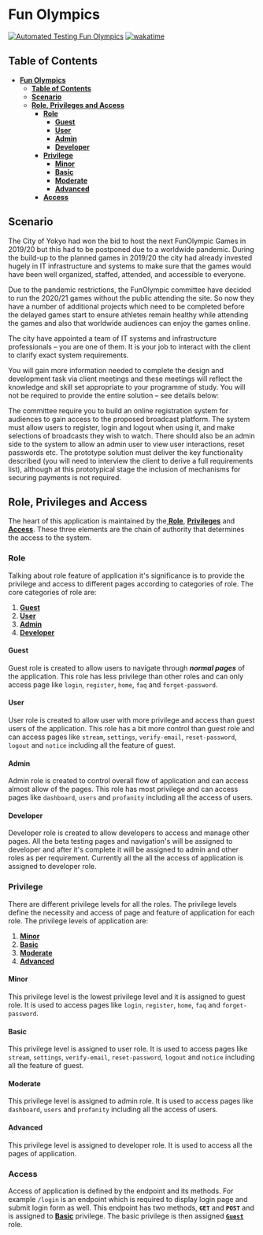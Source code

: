 # **Fun Olympics**

[![Automated Testing Fun Olympics](https://github.com/itSubeDibesh/Fun_Olympics/actions/workflows/node.test.yml/badge.svg?branch=main)](https://github.com/itSubeDibesh/Fun_Olympics/actions/workflows/node.test.yml) [![wakatime](https://wakatime.com/badge/github/itSubeDibesh/Fun_Olympics.svg)](https://wakatime.com/badge/github/itSubeDibesh/Fun_Olympics)

## **Table of Contents**

- [**Fun Olympics**](#fun-olympics)
  - [**Table of Contents**](#table-of-contents)
  - [**Scenario**](#scenario)
  - [**Role, Privileges and Access**](#role-privileges-and-access)
    - [**Role**](#role)
      - [**Guest**](#guest)
      - [**User**](#user)
      - [**Admin**](#admin)
      - [**Developer**](#developer)
    - [**Privilege**](#privilege)
      - [**Minor**](#minor)
      - [**Basic**](#basic)
      - [**Moderate**](#moderate)
      - [**Advanced**](#advanced)
    - [**Access**](#access)

## **Scenario**

The City of Yokyo had won the bid to host the next FunOlympic Games in 2019/20 but this had to be postponed due to a worldwide pandemic. During the build-up to the planned games in 2019/20 the city had already invested hugely in IT infrastructure and systems to make sure that the games would have been well organized, staffed, attended, and accessible to everyone.

Due to the pandemic restrictions, the FunOlympic committee have decided to run the 2020/21 games without the public attending the site. So now they have a number of additional projects which need to be completed before the delayed games start to ensure athletes remain healthy while attending the games and also that worldwide audiences can enjoy the games online.

The city have appointed a team of IT systems and infrastructure professionals – you are one of them. It is your job to interact with the client to clarify exact system requirements.

You will gain more information needed to complete the design and development task via client meetings and these meetings will reflect the knowledge and skill set appropriate to your programme of study. You will not be required to provide the entire solution – see details below:

The committee require you to build an online registration system for audiences to gain access to the proposed broadcast platform. The system must allow users to register, login and logout when using it, and make selections of broadcasts they wish to watch. There should also be an admin side to the system to allow an admin user to view user interactions, reset passwords etc. The prototype solution must deliver the key functionality described (you will need to interview the client to derive a full requirements list), although at this prototypical stage the inclusion of mechanisms for securing payments is not required.

## **Role, Privileges and Access**

The heart of this application is maintained by the[ **Role**](#role), [**Privileges**](#privilege) and [**Access**](#access). These three elements are the chain of authority that determines the access to the system.

### **Role**

Talking about role feature of application it's significance is to provide the privilege and access to different pages according to categories of role. The core categories of role are:

1. [**Guest**](#guest)
2. [**User**](#user)
3. [**Admin**](#admin)
4. [**Developer**](#developer)

#### **Guest**

Guest role is created to allow users to navigate through **_normal pages_** of the application. This role has less privilege than other roles and can only access page like `login`, `register`, `home`, `faq` and `forget-password`.

#### **User**

User role is created to allow user with more privilege and access than guest users of the application. This role has a bit more control than guest role and can access pages like `stream`, `settings`, `verify-email`, `reset-password`, `logout` and `notice` including all the feature of guest.

#### **Admin**

Admin role is created to control overall flow of application and can access almost allow of the pages. This role has most privilege and can access pages like `dashboard`, `users` and `profanity` including all the access of users.

#### **Developer**

Developer role is created to allow developers to access and manage other pages. All the beta testing pages and navigation's will be assigned to developer and after it's complete it will be assigned to admin and other roles as per requirement. Currently all the all the access of application is assigned to developer role.

### **Privilege**

There are different privilege levels for all the roles. The privilege levels define the necessity and access of page and feature of application for each role. The privilege levels of application are:

1. [**Minor**](#minor)
2. [**Basic**](#basic)
3. [**Moderate**](#moderate)
4. [**Advanced**](#advanced)

#### **Minor**

This privilege level is the lowest privilege level and it is assigned to guest role. It is used to access pages like `login`, `register`, `home`, `faq` and `forget-password`.

#### **Basic**

This privilege level is assigned to user role. It is used to access pages like `stream`, `settings`, `verify-email`, `reset-password`, `logout` and `notice` including all the feature of guest.

#### **Moderate**

This privilege level is assigned to admin role. It is used to access pages like `dashboard`, `users` and `profanity` including all the access of users.

#### **Advanced**

This privilege level is assigned to developer role. It is used to access all the pages of application.

### **Access**

Access of application is defined by the endpoint and its methods. For example `/login` is an endpoint which is required to display login page and submit login form as well. This endpoint has two methods, **`GET`** and **`POST`** and is assigned to [**Basic**](#basic) privilege. The basic privilege is then assigned [**`Guest`**](#guest) role.

